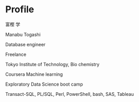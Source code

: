 # Profile
富樫 学

Manabu Togashi

Database engineer

Freelance

Tokyo Institute of Technology, Bio chemistry

Coursera Machine learning

Exploratory Data Science boot camp

Transact-SQL, PL/SQL, Perl, PowerShell, bash, SAS, Tableau

